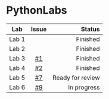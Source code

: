 # PythonLabs

| Lab      |     Issue     |  Status |
|----------|:-------------:|--------:|
|Lab 1     |               | Finished |
|Lab 2     |               | Finished |
|Lab 3     | [#1](https://github.com/DJmoster/PythonLabs/issues/1) | Finished |
|Lab 4     | [#2](https://github.com/DJmoster/PythonLabs/issues/2) | Finished |
|Lab 5     | [#7](https://github.com/DJmoster/PythonLabs/issues/7) | Ready for review |
|Lab 6     | [#9](https://github.com/DJmoster/PythonLabs/issues/9) | In progress |
